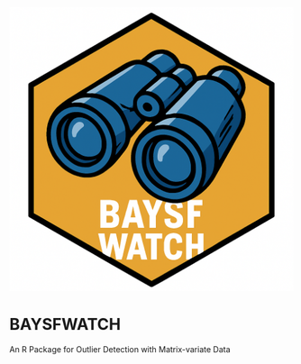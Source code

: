 ![](man/figures/logo.png)

# BAYSFWATCH
An R Package for Outlier Detection with Matrix-variate Data
